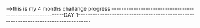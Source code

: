 -->this is my 4 months challange progress
----------------------------------------------------------DAY 1-----------------------------------------------------------------------------------
   

